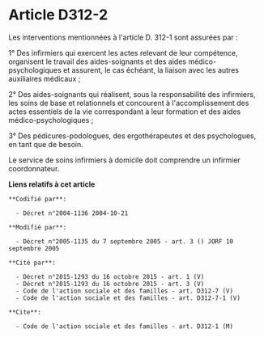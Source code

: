 # Article D312-2

Les interventions mentionnées à l'article D. 312-1 sont assurées par :

1° Des infirmiers qui exercent les actes relevant de leur compétence, organisent le travail des aides-soignants et des aides
médico-psychologiques et assurent, le cas échéant, la liaison avec les autres auxiliaires médicaux ;

2° Des aides-soignants qui réalisent, sous la responsabilité des infirmiers, les soins de base et relationnels et concourent
à l'accomplissement des actes essentiels de la vie correspondant à leur formation et des aides médico-psychologiques ;

3° Des pédicures-podologues, des ergothérapeutes et des psychologues, en tant que de besoin.

Le service de soins infirmiers à domicile doit comprendre un infirmier coordonnateur.

**Liens relatifs à cet article**

	**Codifié par**:

	  - Décret n°2004-1136 2004-10-21

	**Modifié par**:

	  - Décret n°2005-1135 du 7 septembre 2005 - art. 3 () JORF 10 septembre 2005

	**Cité par**:

	  - Décret n°2015-1293 du 16 octobre 2015 - art. 1 (V)
	  - Décret n°2015-1293 du 16 octobre 2015 - art. 3 (V)
	  - Code de l'action sociale et des familles - art. D312-7 (V)
	  - Code de l'action sociale et des familles - art. D312-7-1 (V)

	**Cite**:

	  - Code de l'action sociale et des familles - art. D312-1 (M)
